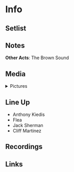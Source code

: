 # Info


## Setlist

## Notes

**Other Acts**: The Brown Sound

## Media 

<details>
  <summary>Pictures</summary>
  <img alt="Flyer" title="Flyer" src="19841012f.jpg" height="200" />
  <img alt="Clipping" title="Clipping" src="19841012a.jpg" height="200" />
</details>

## Line Up

* Anthony Kiedis
* Flea
* Jack Sherman
* Cliff Martinez

## Recordings

## Links